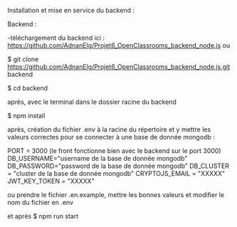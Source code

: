 Installation et mise en service du backend :

Backend :

-téléchargement du backend ici : https://github.com/AdnanElg/Projet6_OpenClassrooms_backend_node.js  ou

$ git clone https://github.com/AdnanElg/Projet6_OpenClassrooms_backend_node.js.git backend

$ cd backend

après, avec le terminal dans le dossier racine du backend

$ npm install

après, création du fichier .env à la racine du répertoire et y mettre les valeurs correctes pour se connecter à une base de donnée mongodb :

PORT = 3000 (le front fonctionne bien avec le backend sur le port 3000)
DB_USERNAME="username de la base de donnée mongodb"
DB_PASSWORD="password de la base de donnée mongodb"
DB_CLUSTER = "cluster de la base de donnée mongodb"
CRYPTOJS_EMAIL = "XXXXX"
JWT_KEY_TOKEN = "XXXXX"

ou prendre le fichier .en.example, mettre les bonnes valeurs et modifier le nom du fichier en .env

et après
$ npm run start